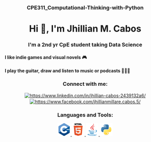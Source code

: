 <h3 align ="center">CPE311_Computational-Thinking-with-Python</h3>

<h1 align="center">Hi 👋, I'm Jhillian M. Cabos</h1>
<h3 align="center">I'm a 2nd yr CpE student taking Data Science</h3>


<h4 align="left">I like indie games and visual novels 🎮</h4>
<h4 align="left">I play the guitar, draw and listen to music or podcasts 🎼🎵🎶</h4>


<h3 align="center">Connect with me:</h3>
<p align="center">
<a href="https://linkedin.com/in/https://www.linkedin.com/in/jhillian-cabos-2439132a6/" target="blank"><img align="center" src="https://raw.githubusercontent.com/rahuldkjain/github-profile-readme-generator/master/src/images/icons/Social/linked-in-alt.svg" alt="https://www.linkedin.com/in/jhillian-cabos-2439132a6/" height="30" width="40" /></a>
<a href="https://fb.com/https://www.facebook.com/jhillianmillare.cabos.5/" target="blank"><img align="center" src="https://raw.githubusercontent.com/rahuldkjain/github-profile-readme-generator/master/src/images/icons/Social/facebook.svg" alt="https://www.facebook.com/jhillianmillare.cabos.5/" height="30" width="40" /></a>
</p>

<h3 align="center">Languages and Tools:</h3>
<p align="center"> <a href="https://www.w3schools.com/cpp/" target="_blank" rel="noreferrer"> <img src="https://raw.githubusercontent.com/devicons/devicon/master/icons/cplusplus/cplusplus-original.svg" alt="cplusplus" width="40" height="40"/> </a> <a href="https://www.w3.org/html/" target="_blank" rel="noreferrer"> <img src="https://raw.githubusercontent.com/devicons/devicon/master/icons/html5/html5-original-wordmark.svg" alt="html5" width="40" height="40"/> </a> <a href="https://www.java.com" target="_blank" rel="noreferrer"> <img src="https://raw.githubusercontent.com/devicons/devicon/master/icons/java/java-original.svg" alt="java" width="40" height="40"/> </a> <a href="https://www.python.org" target="_blank" rel="noreferrer"> <img src="https://raw.githubusercontent.com/devicons/devicon/master/icons/python/python-original.svg" alt="python" width="40" height="40"/> </a> </p>
